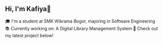 ## Hi, I'm Kafiya👋

🎓 I'm a student at SMK Wikrama Bogor, majoring in Software Engineering  
📚 Currently working on: A Digital Library Management System
🚀 Check out my latest project below!

<!--
**KafiyaNuril/KafiyaNuril** is a ✨ _special_ ✨ repository because its `README.md` (this file) appears on your GitHub profile.

Here are some ideas to get you started:

- 🔭 I’m currently working on ...
- 🌱 I’m currently learning ...
- 👯 I’m looking to collaborate on ...
- 🤔 I’m looking for help with ...
- 💬 Ask me about ...
- 📫 How to reach me: ...
- 😄 Pronouns: ...
- ⚡ Fun fact: ...
-->
